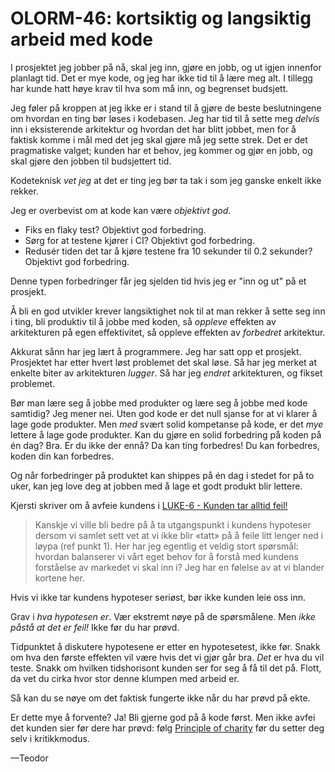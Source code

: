 # OLORM-46: kortsiktig og langsiktig arbeid med kode

I prosjektet jeg jobber på nå, skal jeg inn, gjøre en jobb, og ut igjen innenfor planlagt tid.
Det er mye kode, og jeg har ikke tid til å lære meg alt.
I tillegg har kunde hatt høye krav til hva som må inn, og begrenset budsjett.

Jeg føler på kroppen at jeg ikke er i stand til å gjøre de beste beslutningene om hvordan en ting bør løses i kodebasen.
Jeg har tid til å sette meg _delvis_ inn i eksisterende arkitektur og hvordan det har blitt jobbet, men for å faktisk komme i mål med det jeg skal gjøre må jeg sette strek.
Det er det pragmatiske valget; kunden har et behov, jeg kommer og gjør en jobb, og skal gjøre den jobben til budsjettert tid.

Kodeteknisk _vet jeg_ at det er ting jeg bør ta tak i som jeg ganske enkelt ikke rekker.

Jeg er overbevist om at kode kan være _objektivt god_.

- Fiks en flaky test? Objektivt god forbedring.
- Sørg for at testene kjører i CI? Objektivt god forbedring.
- Redusér tiden det tar å kjøre testene fra 10 sekunder til 0.2 sekunder? Objektivt god forbedring.

Denne typen forbedringer får jeg sjelden tid hvis jeg er "inn og ut" på et prosjekt.

Å bli en god utvikler krever langsiktighet nok til at man rekker å sette seg inn i ting, bli produktiv til å jobbe med koden, så _oppleve_ effekten av arkitekturen på egen effektivitet, så oppleve effekten av _forbedret_ arkitektur.

Akkurat sånn har jeg lært å programmere.
Jeg har satt opp et prosjekt.
Prosjektet har etter hvert løst problemet det skal løse.
Så har jeg merket at enkelte biter av arkitekturen _lugger_.
Så har jeg _endret_ arkitekturen, og fikset problemet.

Bør man lære seg å jobbe med produkter og lære seg å jobbe med kode samtidig?
Jeg mener nei.
Uten god kode er det null sjanse for at vi klarer å lage gode produkter.
Men _med_ svært solid kompetanse på kode, er det _mye_ lettere å lage gode produkter.
Kan du gjøre en solid forbedring på koden på én dag?
Bra.
Er du ikke der ennå?
Da kan ting forbedres!
Du kan forbedres, koden din kan forbedres.

Og når forbedringer på produktet kan shippes på én dag i stedet for på to uker, kan jeg love deg at jobben med å lage et godt produkt blir lettere.

Kjersti skriver om å avfeie kundens i [LUKE-6 - Kunden tar alltid feil!][luke-6]

> Kanskje vi ville bli bedre på å ta utgangspunkt i kundens hypoteser dersom vi
> samlet sett vet at vi ikke blir «tatt» på å feile litt lenger ned i løypa (ref
> punkt 1). Her har jeg egentlig et veldig stort spørsmål: hvordan balanserer vi
> vårt eget behov for å forstå med kundens forståelse av markedet vi skal inn i?
> Jeg har en følelse av at vi blander kortene her.

Hvis vi ikke tar kundens hypoteser seriøst, bør ikke kunden leie oss inn.

Grav i _hva hypotesen er_.
Vær ekstremt nøye på de spørsmålene.
Men _ikke påstå at det er feil!_
Ikke før du har prøvd.

Tidpunktet å diskutere hypotesene er etter en hypotesetest, ikke før.
Snakk om hva den første effekten vil være hvis det vi gjør går bra.
_Det_ er hva du vil teste.
Snakk om hvilken tidshorisont kunden ser for seg å få til det på.
Flott, da vet du cirka hvor stor denne klumpen med arbeid er.

Så kan du se nøye om det faktisk fungerte ikke når du har prøvd på ekte.

Er dette mye å forvente?
Ja!
Bli gjerne god på å kode først.
Men ikke avfei det kunden sier før dere har prøvd: følg [Principle of charity] før du setter deg selv i kritikkmodus.

[luke-6]: https://mikrobloggeriet.no/luke/luke-6/
[Principle of charity]: https://en.m.wikipedia.org/wiki/Principle_of_charity

—Teodor
